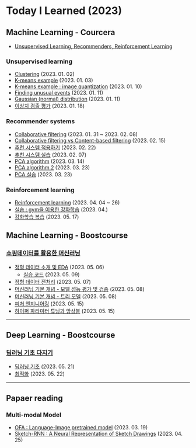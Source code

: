 # Today I Learned (2023)

## Machine Learning - Courcera
* [Unsupervised Learning, Recommenders, Reinforcement Learning](https://www.coursera.org/specializations/machine-learning-introduction#courses)

### Unsupervised learning
* [Clustering](./202301/20230102.md) (2023. 01. 02)
* [K-means example](./202301/20230103.ipynb) (2023. 01. 03)
* [K-means example : image quantization](./202301/20230110.ipynb) (2023. 01. 10)
* [Finding unusual events](./202301/20230111.md) (2023. 01. 11)
* [Gaussian (normal) distribution](./202301/20230111.ipynb) (2023. 01. 11)
* [이상치 검출 평가](./202301/20230118.md) (2023. 01. 18)

### Recommender systems
* [Collaborative filtering](./202302/20230131-0208.md) (2023. 01. 31 ~ 2023. 02. 08)
* [Collaborative filtering vs Content-based filtering](./202302/20230215.md) (2023. 02. 15)
* [추천 시스템 적용하기](./202302/20230222.md) (2023. 02. 22)
* [추천 시스템 실습](./202303/20230307.ipynb) (2023. 02. 07)
* [PCA algorithm](./202303/20230314.md) (2023. 03. 14)
* [PCA algorithm 2](./202303/20230323.md) (2023. 03. 23)
* [PCA 실습](./202303/20230323.ipynb) (2023. 03. 23)

### Reinforcement learning
* [Reinforcement learning](./202304/20230404-26.md) (2023. 04. 04 ~ 26)
* [실습 : gym을 이용한 강화학습](./202304/test_gym) (2023. 04.)
* [강화학습 복습](./202305/20230517.md) (2023. 05. 17)


## Machine Learning - Boostcourse

### [쇼핑데이터를 활용한 머신러닝](https://www.boostcourse.org/ai224/joinLectures/361801)
* [정형 데이터 소개 및 EDA](https://www.notion.so/ahnmunju/2-EDA-b0f8f322057148b69ea77fc904897ebb?pvs=4) (2023. 05. 06)
    * [실습 코드](./202305/20230509.ipynb) (2023. 05. 09)
* [정형 데이터 전처리](https://www.notion.so/ahnmunju/3-b68ad2ebd02348c1bdd9c2a563051e63?pvs=4) (2023. 05. 07)
* [머신러닝 기본 개념 - 모델 성능 평가 및 검증](https://www.notion.so/ahnmunju/4-a2c80d082ca249969c202afe1bb95837?pvs=4) (2023. 05. 08)
* [머신러닝 기본 개념 - 트리 모델](https://www.notion.so/ahnmunju/4-fc08366e1c884f59ae09987e33ad77df?pvs=4) (2023. 05. 08)
* [피처 엔지니어링](https://www.notion.so/ahnmunju/5-de28cfd5f159427d8385d26156a302e0?pvs=4) (2023. 05. 15)
* [하이퍼 파라미터 튜닝과 앙상블](https://www.notion.so/ahnmunju/6-298b79afa6de453f81312a990d870120?pvs=4) (2023. 05. 15)

---

## Deep Learning - Boostcourse

### [딥러닝 기초 다지기](https://www.boostcourse.org/ai111/joinLectures/316854)
* [딥러닝 기초](https://www.notion.so/ahnmunju/1-8ffb82fa68d04ad198abdb7f31036614?pvs=4) (2023. 05. 21)
* [최적화](https://www.notion.so/ahnmunju/2-be2e31d8f2684276b2212f3bd26c4ba2?pvs=4) (2023. 05. 22)

---

## Papaer reading

### Multi-modal Model
* [OFA : Language-Image pretrained model](https://ahnmunju.oopy.io/5523601a-0e89-4d78-9746-1b1e55accf45) (2023. 03. 19)
* [Sketch-RNN : A Neural Representation of Sketch Drawings](https://ahnmunju.oopy.io/c7c729ab-2e43-47a9-a9d8-2f3348619f68) (2023. 04. 25)